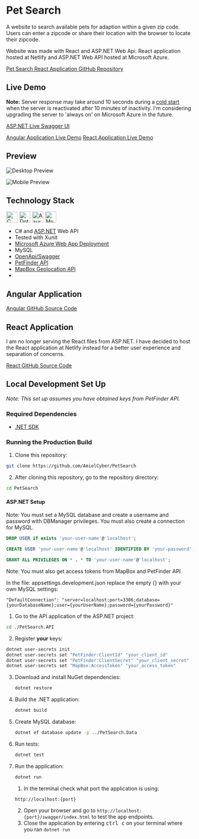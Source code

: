 # Pet Search
A website to search available pets for adaption within a given zip code. Users can enter a zipcode or share their
location with the browser to locate their zipcode.

Website was made with React and ASP.NET Web Api. React application hosted at Netlify and ASP.NET Web API hosted at
Microsoft Azure.

[Pet Search React Application GitHub Repository](https://github.com/AmielCyber/pet-search-react)

## Live Demo

**Note:**
Server response may take around 10 seconds during a
[cold start](https://azure.microsoft.com/en-us/blog/understanding-serverless-cold-start/cold) when the server is
reactivated after 10 minutes of inactivity. I'm considering upgrading the server to 'always on' on Microsoft Azure in
the future.

[ASP.NET Live Swagger UI](https://pet-search.azurewebsites.net/swagger/index.html)

[Angular Application Live Demo](https://pet-search-angular.vercel.app)
[React Application Live Demo](https://pet-search-react.netlify.app)

## Preview
![Desktop Preview](/Assets/DesktopPreview.gif)

![Mobile Preview](/Assets/MobilePreview.gif)

## Technology Stack
<div style="display: flex; flex-wrap: wrap; gap: 5px">
    <img alt="C Sharp" width="30px" src="https://cdn.jsdelivr.net/gh/devicons/devicon/icons/csharp/csharp-original.svg"/>
    <img alt="Dotnet Core" width="30px" src="https://cdn.jsdelivr.net/gh/devicons/devicon/icons/dotnetcore/dotnetcore-original.svg"/>
    <img alt="Azure" width="30px" src="https://cdn.jsdelivr.net/gh/devicons/devicon/icons/azure/azure-original.svg"/>
    <img alt="MySQL" width="30px" src="https://cdn.jsdelivr.net/gh/devicons/devicon/icons/mysql/mysql-original.svg"/>
</div>

* C# and [ASP.NET](https://dotnet.microsoft.com/en-us/apps/aspnet) Web API
* Tested with Xunit
* [Microsoft Azure Web App Deployment](https://azure.microsoft.com/en-us/products/app-service/web)
* MySQL
* [OpenApi/Swagger](https://www.openapis.org)
* [PetFinder API](https://www.petfinder.com/developers/v2/docs/)
* [MapBox Geolocation API](https://www.mapbox.com)
* 
## Angular Application
[Angular GitHub Source Code](https://github.com/AmielCyber/pet-search-angular)

## React Application
I am no longer serving the React files from ASP.NET. I have decided to host the React application at Netlify instead for
a better user experience and separation of concerns.

[React GitHub Source Code](https://github.com/AmielCyber/pet-search-react)

## Local Development Set Up

*Note: This set up assumes you have obtained keys from PetFinder API.*

### Required Dependencies

* [.NET SDK](https://dotnet.microsoft.com/en-us/download)

### Running the Production Build
1. Clone this repository: 
```bash
git clone https://github.com/AmielCyber/PetSearch
```
2. After cloning this repository, go to the repository directory:
```bash
cd PetSearch
```

#### ASP.NET Setup
Note: You must set a MySQL database and create a username and password with DBManager privileges. You must also create a connection for MySQL.
```SQL
DROP USER if exists 'your-user-name'@'localhost';

CREATE USER 'your-user-name'@'localhost' IDENTIFIED BY 'your-password';

GRANT ALL PRIVILEGES ON * . * TO 'your-user-name'@'localhost';

```

Note: You must also get access tokens from MapBox and PetFinder API

In the file: appsettings.development.json replace the empty {} with your own MySQL settings:
```
"DefaultConnection": "server=localhost;port=3306;database={yourDatabaseName};user={yourUserName};password={yourPassword}"
```
1. Go to the API application of the ASP.NET project: 
```bash
cd ./PetSearch.API
```
2. Register **your** keys:
```bash
dotnet user-secrets init
dotnet user-secrets set "PetFinder:ClientId" "your_client_id"
dotnet user-secrets set "PetFinder:ClientSecret" "your_client_secret"
dotnet user-secrets set "MapBox:AccessToken" "your_access_token"
```
3. Download and install NuGet dependencies:
    ```bash
    dotnet restore
    ```
4. Build the .NET application:
   ```bash
   dotnet build
   ```
5. Create MySQL database:
   ```bash
   dotnet ef database update -p ../PetSearch.Data
   ```
6. Run tests:
   ```bash
   dotnet test
   ```
7. Run the application:
   ```bash
   dotnet run
   ```
   1. In the terminal check what port the application is using: 
   ```
   http://localhost:{port}
   ```
   2. Open your browser and go to `http://localhost:{port}/swagger/index.html` to test the app endpoints.
   4. Close the application by entering <kbd>ctrl c</kbd> on your terminal where you ran `dotnet run`
